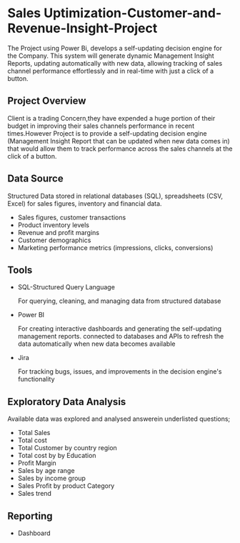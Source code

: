 # Sales Uptimization-Customer-and-Revenue-Insight-Project
 The Project using Power Bi, develops a self-updating decision engine for the Company. This system will generate dynamic Management Insight Reports, updating automatically with new data, allowing  tracking of sales channel performance effortlessly and in real-time with just a click of a button.

## Project Overview
Client is a trading Concern,they have expended a huge portion of their budget in improving their sales channels 
performance in recent times.However Project is to provide a self-updating decision engine (Management Insight Report 
that can be updated when new data comes in) that would allow them to track performance across the sales 
channels at the click of a button. 


## Data Source
Structured Data stored in relational databases (SQL), spreadsheets (CSV, Excel) for sales figures, inventory and financial data.

-  Sales figures, customer transactions
-  Product inventory levels
-  Revenue and profit margins
-  Customer demographics
-  Marketing performance metrics (impressions, clicks, conversions)



## Tools
-  SQL-Structured Query Language
  
   For querying, cleaning, and managing data from structured database
   
-  Power BI
  
   For creating interactive dashboards and generating the self-updating management reports. connected to databases and APIs to refresh the data automatically when new data becomes available
  
-  Jira

   For tracking bugs, issues, and improvements in the decision engine's functionality


## Exploratory Data Analysis

Available data was explored and analysed answerein underlisted questions;
-  Total Sales
-  Total cost
-  Total  Customer by country region
-  Total cost by by Education
-  Profit Margin
-  Sales by age range
-  Sales by income group
-  Sales Profit by product Category
-  Sales trend

## Reporting
-  Dashboard
  
